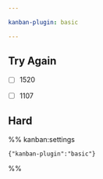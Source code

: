 ```yaml
---

kanban-plugin: basic

---
```


## Try Again

- [ ] 1520
- [ ] 1107


## Hard





%% kanban:settings
```
{"kanban-plugin":"basic"}
```
%%